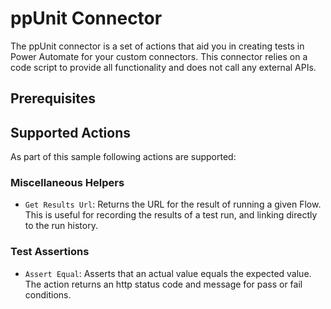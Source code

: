 # ppUnit Connector

The ppUnit connector is a set of actions that aid you in creating tests in Power Automate for your custom connectors. This connector relies on a code script to provide all functionality and does not call any external APIs.

## Prerequisites

## Supported Actions

As part of this sample following actions are supported:

### Miscellaneous Helpers

* `Get Results Url`: Returns the URL for the result of running a given Flow. This is useful for recording the results of a test run, and linking directly to the run history.

### Test Assertions

* `Assert Equal`: Asserts that an actual value equals the expected value. The action returns an http status code and message for pass or fail conditions.
